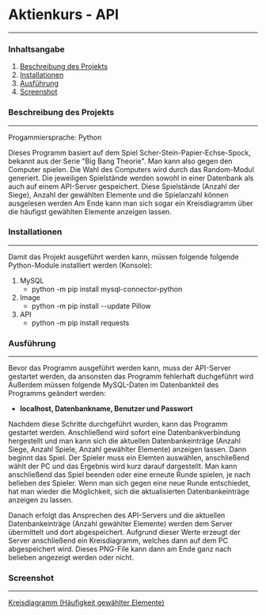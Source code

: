 # Aktienkurs - API
***
### Inhaltsangabe
1. [Beschreibung des Projekts](#beschreibungdesprojekts)
2. [Installationen](#installationen)
3. [Ausführung](#ausführung)
4. [Screenshot](#screenshot)

### Beschreibung des Projekts
***
Progammiersprache: Python

Dieses Programm basiert auf dem Spiel Scher-Stein-Papier-Echse-Spock, bekannt aus der Serie "Big Bang Theorie". 
Man kann also gegen den Computer spielen. Die Wahl des Computers wird durch das Random-Modul generiert. 
Die jeweiligen Spielstände werden sowohl in einer Datenbank als auch auf einem API-Server gespeichert. 
Diese Spielstände (Anzahl der Siege), Anzahl der gewählten Elemente und die Spielanzahl können ausgelesen werden 
Am Ende kann man sich sogar ein Kreisdiagramm über die häufigst gewählten Elemente anzeigen lassen. 

### Installationen
***
Damit das Projekt ausgeführt werden kann, müssen folgende folgende Python-Module installiert werden (Konsole):
1. MySQL
    * python -m pip install mysql-connector-python
2. Image
    * python -m pip install --update Pillow
3. API
    * python -m pip install requests

### Ausführung
***
Bevor das Programm ausgeführt werden kann, muss der API-Server gestartet werden, da ansonsten das Programm fehlerhaft duchgeführt wird
Außerdem müssen folgende MySQL-Daten im Datenbankteil des Programms geändert werden:

* **localhost, Datenbankname, Benutzer und Passwort**

Nachdem diese Schritte durchgeführt wurden, kann das Programm gestartet werden. Anschließend wird sofort eine Datenbankverbindung hergestellt und man
kann sich die aktuellen Datenbankeinträge (Anzahl Siege, Anzahl Spiele, Anzahl gewählter Elemente) anzeigen lassen. Dann beginnt das Spiel.
Der Spieler muss ein Elemten auswählen, anschließend wählt der PC und das Ergebnis wird kurz darauf dargestellt. Man kann anschließend das Spiel beenden oder eine 
erneute Runde spielen, je nach belieben des Spieler. Wenn man sich gegen eine neue Runde entschiedet, hat man wieder die Möglichkeit, sich die aktualisierten Datenbankeinträge
anzeigen zu lassen. 

Danach erfolgt das Ansprechen des API-Servers und die aktuellen Datenbankeinträge (Anzahl gewählter Elemente) werden dem Server übermittelt und dort abgespeichert.
Aufgrund dieser Werte erzeugt der Server anschließend ein Kreisdiagramm, welches dann auf dem PC abgespeichert wird. Dieses PNG-File kann dann am Ende ganz nach belieben
angezeigt werden oder nicht. 

### Screenshot
***
[Kreisdiagramm (Häufigkeit gewählter Elemente)](https://github.com/SimonHauser12/Github/tree/master/5.Klasse/Python/Projekte/Projekt1/SchereSteinPapier/chart.png?raw=true)